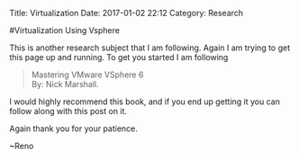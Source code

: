 Title: Virtualization
Date: 2017-01-02 22:12
Category: Research

#Virtualization Using Vsphere

This is another research subject that I am following. Again I am trying to get this page up and running. To get you started I am following
> Mastering VMware VSphere 6  
By: Nick Marshall. 

I would highly recommend this book, and if you end up getting it you can follow along with this post on it.

Again thank you for your patience.

~Reno

